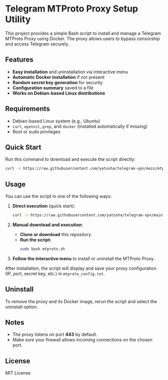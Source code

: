 # Telegram MTProto Proxy Setup Utility

This project provides a simple Bash script to install and manage a Telegram MTProto Proxy using Docker. The proxy allows users to bypass censorship and access Telegram securely.

## Features

- **Easy installation** and uninstallation via interactive menu
- **Automatic Docker installation** if not present
- **Random secret key generation** for security
- **Configuration summary** saved to a file
- **Works on Debian-based Linux distributions**

## Requirements

- Debian-based Linux system (e.g., Ubuntu)
- `curl`, `openssl`, `grep`, and `docker` (installed automatically if missing)
- Root or sudo privileges

## Quick Start

Run this command to download and execute the script directly:

```bash
curl -s https://raw.githubusercontent.com/yatosha/telegram-vpn/main/mtproto.sh | sudo bash
```

## Usage

You can use the script in one of the following ways:

1. **Direct execution** (quick start):
   ```bash
   curl -s https://raw.githubusercontent.com/yatosha/telegram-vpn/main/mtproto.sh | sudo bash
   ```

2. **Manual download and execution**:
   - **Clone or download** this repository.
   - **Run the script:**
     ```bash
     sudo bash mtproto.sh
     ```

3. **Follow the interactive menu** to install or uninstall the MTProto Proxy.

After installation, the script will display and save your proxy configuration (IP, port, secret key, etc.) in `mtproto_config.txt`.

## Uninstall

To remove the proxy and its Docker image, rerun the script and select the uninstall option.

## Notes

- The proxy listens on port **443** by default.
- Make sure your firewall allows incoming connections on the chosen port.

## License

MIT License
